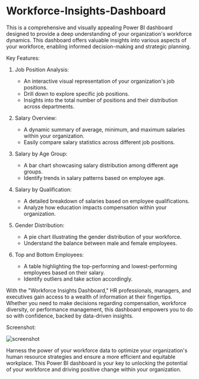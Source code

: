 # Workforce-Insights-Dashboard

This is a comprehensive and visually appealing Power BI dashboard designed to provide a deep understanding of your organization's workforce dynamics. This dashboard offers valuable insights into various aspects of your workforce, enabling informed decision-making and strategic planning.

Key Features:

1. Job Position Analysis:
   - An interactive visual representation of your organization's job positions.
   - Drill down to explore specific job positions.
   - Insights into the total number of positions and their distribution across departments.

2. Salary Overview:
   - A dynamic summary of average, minimum, and maximum salaries within your organization.
   - Easily compare salary statistics across different job positions.

3. Salary by Age Group:
   - A bar chart showcasing salary distribution among different age groups.
   - Identify trends in salary patterns based on employee age.

4. Salary by Qualification:
   - A detailed breakdown of salaries based on employee qualifications.
   - Analyze how education impacts compensation within your organization.

5. Gender Distribution:
   - A pie chart illustrating the gender distribution of your workforce.
   - Understand the balance between male and female employees.

6. Top and Bottom Employees:
   - A table highlighting the top-performing and lowest-performing employees based on their salary.
   - Identify outliers and take action accordingly.

With the "Workforce Insights Dashboard," HR professionals, managers, and executives gain access to a wealth of information at their fingertips. Whether you need to make decisions regarding compensation, workforce diversity, or performance management, this dashboard empowers you to do so with confidence, backed by data-driven insights.

Screenshot:

![screenshot](https://github.com/shubh-vaishnav/workforce-insights-powerbi/assets/130170546/9b1ee3f0-18e0-4b73-a18a-919ebc63b413)



Harness the power of your workforce data to optimize your organization's human resource strategies and ensure a more efficient and equitable workplace. This Power BI dashboard is your key to unlocking the potential of your workforce and driving positive change within your organization.
